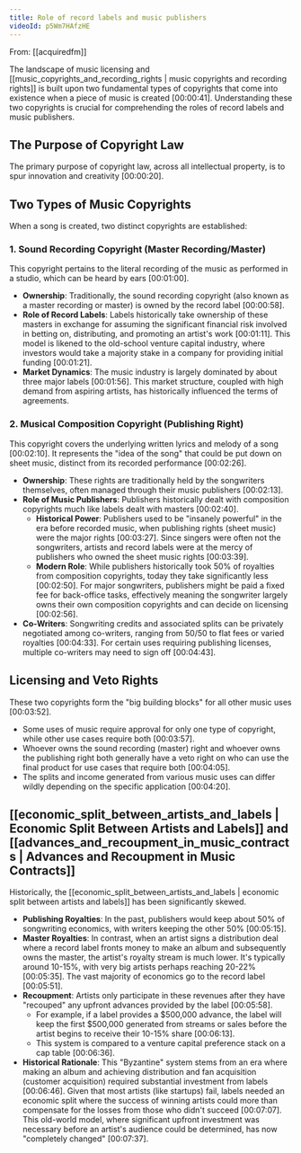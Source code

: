 ```yaml
---
title: Role of record labels and music publishers
videoId: p5Wm7HAfzHE
---
```


From: [[acquiredfm]] <br/> 

The landscape of music licensing and [[music_copyrights_and_recording_rights | music copyrights and recording rights]] is built upon two fundamental types of copyrights that come into existence when a piece of music is created <a class="yt-timestamp" data-t="00:00:41">[00:00:41]</a>. Understanding these two copyrights is crucial for comprehending the roles of record labels and music publishers.

## The Purpose of Copyright Law
The primary purpose of copyright law, across all intellectual property, is to spur innovation and creativity <a class="yt-timestamp" data-t="00:00:20">[00:00:20]</a>.

## Two Types of Music Copyrights

When a song is created, two distinct copyrights are established:

### 1. Sound Recording Copyright (Master Recording/Master)

This copyright pertains to the literal recording of the music as performed in a studio, which can be heard by ears <a class="yt-timestamp" data-t="00:01:00">[00:01:00]</a>.

*   **Ownership**: Traditionally, the sound recording copyright (also known as a master recording or master) is owned by the record label <a class="yt-timestamp" data-t="00:00:58">[00:00:58]</a>.
*   **Role of Record Labels**: Labels historically take ownership of these masters in exchange for assuming the significant financial risk involved in betting on, distributing, and promoting an artist's work <a class="yt-timestamp" data-t="00:01:11">[00:01:11]</a>. This model is likened to the old-school venture capital industry, where investors would take a majority stake in a company for providing initial funding <a class="yt-timestamp" data-t="00:01:21">[00:01:21]</a>.
*   **Market Dynamics**: The music industry is largely dominated by about three major labels <a class="yt-timestamp" data-t="00:01:56">[00:01:56]</a>. This market structure, coupled with high demand from aspiring artists, has historically influenced the terms of agreements.

### 2. Musical Composition Copyright (Publishing Right)

This copyright covers the underlying written lyrics and melody of a song <a class="yt-timestamp" data-t="00:02:10">[00:02:10]</a>. It represents the "idea of the song" that could be put down on sheet music, distinct from its recorded performance <a class="yt-timestamp" data-t="00:02:26">[00:02:26]</a>.

*   **Ownership**: These rights are traditionally held by the songwriters themselves, often managed through their music publishers <a class="yt-timestamp" data-t="00:02:13">[00:02:13]</a>.
*   **Role of Music Publishers**: Publishers historically dealt with composition copyrights much like labels dealt with masters <a class="yt-timestamp" data-t="00:02:40">[00:02:40]</a>.
    *   **Historical Power**: Publishers used to be "insanely powerful" in the era before recorded music, when publishing rights (sheet music) were the major rights <a class="yt-timestamp" data-t="00:03:27">[00:03:27]</a>. Since singers were often not the songwriters, artists and record labels were at the mercy of publishers who owned the sheet music rights <a class="yt-timestamp" data-t="00:03:39">[00:03:39]</a>.
    *   **Modern Role**: While publishers historically took 50% of royalties from composition copyrights, today they take significantly less <a class="yt-timestamp" data-t="00:02:50">[00:02:50]</a>. For major songwriters, publishers might be paid a fixed fee for back-office tasks, effectively meaning the songwriter largely owns their own composition copyrights and can decide on licensing <a class="yt-timestamp" data-t="00:02:56">[00:02:56]</a>.
*   **Co-Writers**: Songwriting credits and associated splits can be privately negotiated among co-writers, ranging from 50/50 to flat fees or varied royalties <a class="yt-timestamp" data-t="00:04:33">[00:04:33]</a>. For certain uses requiring publishing licenses, multiple co-writers may need to sign off <a class="yt-timestamp" data-t="00:04:43">[00:04:43]</a>.

## Licensing and Veto Rights
These two copyrights form the "big building blocks" for all other music uses <a class="yt-timestamp" data-t="00:03:52">[00:03:52]</a>.

*   Some uses of music require approval for only one type of copyright, while other use cases require both <a class="yt-timestamp" data-t="00:03:57">[00:03:57]</a>.
*   Whoever owns the sound recording (master) right and whoever owns the publishing right both generally have a veto right on who can use the final product for use cases that require both <a class="yt-timestamp" data-t="00:04:05">[00:04:05]</a>.
*   The splits and income generated from various music uses can differ wildly depending on the specific application <a class="yt-timestamp" data-t="00:04:20">[00:04:20]</a>.

## [[economic_split_between_artists_and_labels | Economic Split Between Artists and Labels]] and [[advances_and_recoupment_in_music_contracts | Advances and Recoupment in Music Contracts]]

Historically, the [[economic_split_between_artists_and_labels | economic split between artists and labels]] has been significantly skewed.

*   **Publishing Royalties**: In the past, publishers would keep about 50% of songwriting economics, with writers keeping the other 50% <a class="yt-timestamp" data-t="00:05:15">[00:05:15]</a>.
*   **Master Royalties**: In contrast, when an artist signs a distribution deal where a record label fronts money to make an album and subsequently owns the master, the artist's royalty stream is much lower. It's typically around 10-15%, with very big artists perhaps reaching 20-22% <a class="yt-timestamp" data-t="00:05:35">[00:05:35]</a>. The vast majority of economics go to the record label <a class="yt-timestamp" data-t="00:05:51">[00:05:51]</a>.
*   **Recoupment**: Artists only participate in these revenues after they have "recouped" any upfront advances provided by the label <a class="yt-timestamp" data-t="00:05:58">[00:05:58]</a>.
    *   For example, if a label provides a $500,000 advance, the label will keep the first $500,000 generated from streams or sales before the artist begins to receive their 10-15% share <a class="yt-timestamp" data-t="00:06:13">[00:06:13]</a>.
    *   This system is compared to a venture capital preference stack on a cap table <a class="yt-timestamp" data-t="00:06:36">[00:06:36]</a>.
*   **Historical Rationale**: This "Byzantine" system stems from an era where making an album and achieving distribution and fan acquisition (customer acquisition) required substantial investment from labels <a class="yt-timestamp" data-t="00:06:46">[00:06:46]</a>. Given that most artists (like startups) fail, labels needed an economic split where the success of winning artists could more than compensate for the losses from those who didn't succeed <a class="yt-timestamp" data-t="00:07:07">[00:07:07]</a>. This old-world model, where significant upfront investment was necessary before an artist's audience could be determined, has now "completely changed" <a class="yt-timestamp" data-t="00:07:37">[00:07:37]</a>.